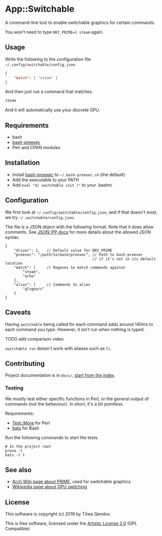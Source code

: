 # App::Switchable

A command-line tool to enable switchable graphics for certain commands.

You won't need to type `DRI_PRIME=1 steam` again.

## Usage

Write the following to the configuration file `~/.config/switchable/config.json`.

```json
{
    "match": [ "steam" ]
}
```

And then just run a command that matches.

```bash
steam
```

And it will automatically use your discrete GPU.

## Requirements

* bash
* [bash-preexec][bash-preexec]
* Perl and CPAN modules

[bash-preexec]: https://github.com/rcaloras/bash-preexec

## Installation

* Install [bash-preexec][] to `~/.bash-preexec.sh` (the default)
* Add the executable to your PATH
* Add `eval "$( switchable init )"` to your .bashrc

## Configuration

We first look at `~/.config/switchable/config.json`, and if that doesn't exist, we try `~/.switchable/config.json`.

The file is a JSON object with the following format. Note that it does allow comments. See [JSON::PP docs](https://perldoc.perl.org/JSON/PP.html#relaxed) for more details about the allowed JSON syntax.

```json5
{
    "driver": 1,   // Default value for DRI_PRIME
    "preexec": "/path/to/bash/preexec", // Path to bash-preexec
                                        // if it's not in its default location
    "match": [     // Regexes to match commands against
        "steam",
        "echo"
    ],
    "alias": [     // Commands to alias
        "glxgears"
    ]
}
```

## Caveats

Having `switchable` being called for each command adds around 140ms to each command you type. However, it isn't run when nothing is typed.

TODO add comparison video.

`switchable run` doesn't work with aliases such as `ll`.

## Contributing

Project documentation is in `docs/`, [start from the index](docs/index.md).

### Testing

We mostly test either specific functions in Perl, or the general output of commands (not the behaviour). In short, it's a bit pointless.

Requirements:

* [Test::More][Test::More] for Perl
* [bats][bats] for Bash

[Test::More]: https://metacpan.org/pod/Test::More
[bats]: https://github.com/bats-core/bats-core

Run the following commands to start the tests.

```
# In the project root
prove -l
bats -t t
```

## See also

* [Arch Wiki page about PRIME](https://wiki.archlinux.org/index.php/PRIME), used for switchable graphics
* [Wikipedia page about GPU switching](https://en.wikipedia.org/wiki/GPU_switching)

## License

This software is copyright (c) 2019 by Tilwa Qendov.

This is free software, licensed under the [Artistic License 2.0](LICENSE) (GPL Compatible)

